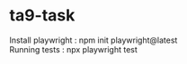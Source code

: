# ta9-task

Install playwright : npm init playwright@latest <br>
Running tests : npx playwright test
